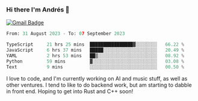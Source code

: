 ### Hi there I'm Andrés :lemon:

[![Gmail Badge](https://img.shields.io/badge/-gmail-c14438?style=flat-square&logo=Gmail&logoColor=white&link=mailto:houshuai0816@gmail.com)](mailto:ahduvvuri@gmail.com)

<!--START_SECTION:waka-->

```python
From: 31 August 2023 - To: 07 September 2023

TypeScript     21 hrs 25 mins  ████████████████▓░░░░░░░░   66.22 %
JavaScript     6 hrs 37 mins   █████░░░░░░░░░░░░░░░░░░░░   20.49 %
YAML           2 hrs 53 mins   ██▒░░░░░░░░░░░░░░░░░░░░░░   08.92 %
Python         59 mins         ▓░░░░░░░░░░░░░░░░░░░░░░░░   03.08 %
Text           9 mins          ░░░░░░░░░░░░░░░░░░░░░░░░░   00.50 %
```

<!--END_SECTION:waka-->

I love to code, and I'm currently working on AI and music stuff, as well as other ventures. I tend to like to do backend work, but am starting to dabble in front end. Hoping to get into Rust and C++ soon!
